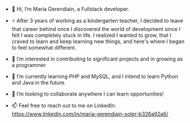 - 👋 Hi, I’m Maria Gerendiain, a Fullstack developer.
  
- ⚡ After 3 years of working as a kindergarten teacher, I decided to leave that career behind once I discovered the world of development since I felt I was completely stuck in life. I realized I wanted to grow, that I craved to learn and keep learning new things, and here's where I began to feel somewhat different.
  
- 👀 I’m interested in contributing to significant projects and in growing as a programmer
- 🌱 I’m currently learning PHP and MySQL, and I intend to learn Python and Java in the future.
- 💞️ I’m looking to collaborate anywhere I can learn opportunities!
  
- 📫 Feel free to reach out to me on LinkedIn: https://www.linkedin.com/in/maria-gerendiain-soler-b326a92a6/


<!---
Magu8/Magu8 is a ✨ special ✨ repository because its `README.md` (this file) appears on your GitHub profile.
You can click the Preview link to take a look at your changes.
--->
